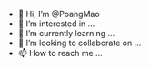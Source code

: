 - 👋 Hi, I’m @PoangMao
- 👀 I’m interested in ...
- 🌱 I’m currently learning ...
- 💞️ I’m looking to collaborate on ...
- 📫 How to reach me ...

<!---
PoangMao/PoangMao is a ✨ special ✨ repository because its `README.md` (this file) appears on your GitHub profile.
You can click the Preview link to take a look at your changes.
--->
